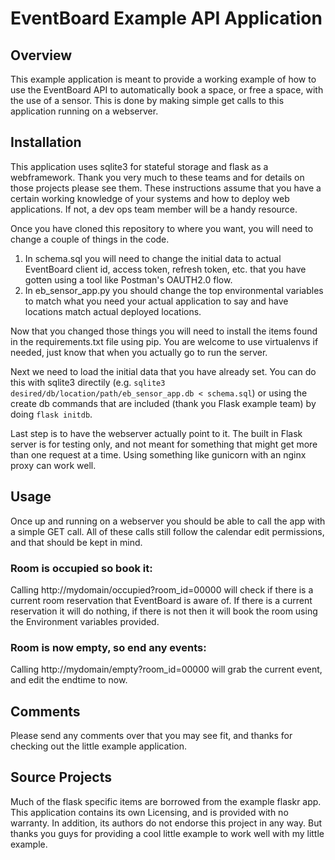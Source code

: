 # EventBoard Example API Application

## Overview
This example application is meant to provide a working example of how to use the EventBoard API to automatically book a space, or free a space, with the use of a sensor. This is done by making simple get calls to this application running on a webserver.

## Installation
This application uses sqlite3 for stateful storage and flask as a webframework. Thank you very much to these teams and for details on those projects please see them. These instructions assume that you have a certain working knowledge of your systems and how to deploy web applications. If not, a dev ops team member will be a handy resource.

Once you have cloned this repository to where you want, you will need to change a couple of things in the code. 
 1. In schema.sql you will need to change the initial data to actual EventBoard client id, access token, refresh token, etc. that you have gotten using a tool like Postman's OAUTH2.0 flow.
 2. In eb_sensor_app.py you should change the top environmental variables to match what you need your actual application to say and have locations match actual deployed locations.

Now that you changed those things you will need to install the items found in the requirements.txt file using pip. You are welcome to use virtualenvs if needed, just know that when you actually go to run the server.

Next we need to load the initial data that you have already set. You can do this with sqlite3 directily (e.g. `sqlite3 desired/db/location/path/eb_sensor_app.db < schema.sql`) or using the create db commands that are included (thank you Flask example team) by doing `flask initdb`.

Last step is to have the webserver actually point to it. The built in Flask server is for testing only, and not meant for something that might get more than one request at a time. Using something like gunicorn with an nginx proxy can work well.

## Usage
Once up and running on a webserver you should be able to call the app with a simple GET call. All of these calls still follow the calendar edit permissions, and that should be kept in mind.

### Room is occupied so book it:
Calling http://mydomain/occupied?room_id=00000 will check if there is a current room reservation that EventBoard is aware of. If there is a current reservation it will do nothing, if there is not then it will book the room using the Environment variables provided.

### Room is now empty, so end any events:
Calling http://mydomain/empty?room_id=00000 will grab the current event, and edit the endtime to now. 

## Comments
Please send any comments over that you may see fit, and thanks for checking out the little example application.

## Source Projects
Much of the flask specific items are borrowed from the example flaskr app. This application contains its own Licensing, and is provided with no warranty. In addition, its authors do not endorse this project in any way. But thanks you guys for providing a cool little example to work well with my little example.